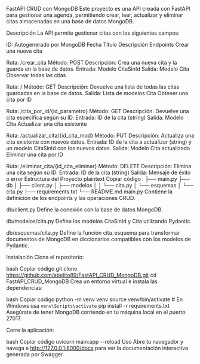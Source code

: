 FastAPI CRUD con MongoDB
Este proyecto es una API creada con FastAPI para gestionar una agenda, permitiendo crear, leer, actualizar y eliminar citas almacenadas en una base de datos MongoDB.

Descripción
La API permite gestionar citas con los siguientes campos:

ID: Autogenerado por MongoDB
Fecha
Título
Descripción
Endpoints
Crear una nueva cita

Ruta: /crear_cita
Método: POST
Descripción: Crea una nueva cita y la guarda en la base de datos.
Entrada: Modelo CitaSinId
Salida: Modelo Cita
Observar todas las citas

Ruta: /
Método: GET
Descripción: Devuelve una lista de todas las citas guardadas en la base de datos.
Salida: Lista de modelos Cita
Obtener una cita por ID

Ruta: /cita_por_id/{id_parametro}
Método: GET
Descripción: Devuelve una cita específica según su ID.
Entrada: ID de la cita (string)
Salida: Modelo Cita
Actualizar una cita existente

Ruta: /actualizar_cita/{id_cita_mod}
Método: PUT
Descripción: Actualiza una cita existente con nuevos datos.
Entrada: ID de la cita a actualizar (string) y un modelo CitaSinId con los nuevos datos.
Salida: Modelo Cita actualizado
Eliminar una cita por ID

Ruta: /eliminar_cita/{id_cita_eliminar}
Método: DELETE
Descripción: Elimina una cita según su ID.
Entrada: ID de la cita (string)
Salida: Mensaje de éxito o error
Estructura del Proyecto
plaintext
Copiar código
.
├── main.py
├── db
│   ├── client.py
│   ├── modelos
│   │   └── cita.py
│   └── esquemas
│       └── cita.py
├── requirements.txt
└── README.md
main.py
Contiene la definición de los endpoints y las operaciones CRUD.

db/client.py
Define la conexión con la base de datos MongoDB.

db/modelos/cita.py
Define los modelos CitaSinId y Cita utilizando Pydantic.

db/esquemas/cita.py
Define la función cita_esquema para transformar documentos de MongoDB en diccionarios compatibles con los modelos de Pydantic.

Instalación
Clona el repositorio:

bash
Copiar código
git clone https://github.com/abelito89/FastAPI_CRUD_MongoDB.git
cd FastAPI_CRUD_MongoDB
Crea un entorno virtual e instala las dependencias:

bash
Copiar código
python -m venv venv
source venv/bin/activate   # En Windows usa `venv\Scripts\activate`
pip install -r requirements.txt
Asegúrate de tener MongoDB corriendo en tu máquina local en el puerto 27017.

Corre la aplicación:

bash
Copiar código
uvicorn main:app --reload
Uso
Abre tu navegador y navega a http://127.0.0.1:8000/docs para ver la documentación interactiva generada por Swagger.
